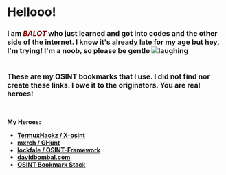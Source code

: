 <h1>Hellooo!</h1> 


<h3>I am <span style="color:#800000;"><i>BALOT</i> </span>who just learned and got into codes and the other side of the internet. I know it's already late for my age but hey, I'm trying! I'm a noob, so please be gentle <img src="https://html5-editor.net/tinymce/plugins/emoticons/img/smiley-laughing.gif" alt="laughing"><br><br><br>These are my OSINT bookmarks that I use. I did not find nor create these links. I owe it to the originators. You are real heroes!</h3>
<p>&nbsp;</p>
<p><strong>My Heroes:</strong></p>
<ul>
    <li><a target="_blank" rel="noopener noreferrer" href="https://github.com/TermuxHackz/X-osint"><strong>TermuxHackz / X-osint</strong></a></li>
    <li><a target="_blank" rel="noopener noreferrer" href="https://github.com/mxrch/GHunt"><strong>mxrch / GHunt</strong></a></li>
    <li><a target="_blank" rel="noopener noreferrer" href="https://github.com/lockfale/OSINT-Framework"><strong>lockfale / OSINT-Framework</strong></a></li>
    <li><a target="_blank" rel="noopener noreferrer" href="https://www.youtube.com/redirect?event=channel_description&amp;redir_token=QUFFLUhqbGFpZUJPeC1OUEFEN3lxZ0JiVElzdUJvRXhjQXxBQ3Jtc0tsbWVad2hGdmtfWDhkOEJRT2NqMjhnQi1wU2pFdHFfNkZ3ZDZMQXJJTnNRdHdOWko2Nm9tcE5aOVZOS3lwdHRiSnktX0Y0cy15T3FDenJhc2hCTmtDWm91QzdlNm1NaUFCVlpEWFdJNUFxZHpZQ3JrWQ&amp;q=https%3A%2F%2Fwww.davidbombal.com"><strong>davidbombal.com</strong></a></li>
    <li><a target="_blank" rel="noopener noreferrer" href="https://www.osintcombine.com/free-osint-tools/osint-bookmark-stack"><strong>OSINT Bookmark Stac</strong>k</a></li>
</ul>
